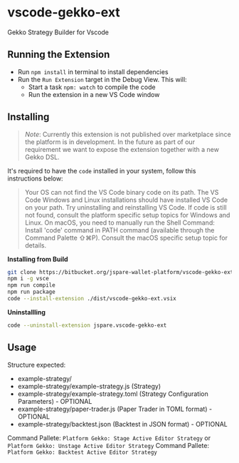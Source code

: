 # vscode-gekko-ext

Gekko Strategy Builder for Vscode

## Running the Extension

- Run `npm install` in terminal to install dependencies
- Run the `Run Extension` target in the Debug View. This will:
	- Start a task `npm: watch` to compile the code
	- Run the extension in a new VS Code window

## Installing

> *Note*: Currently this extension is not published over marketplace since the platform is in development. In the future as part of our requirement we want to expose the extension together with a new Gekko DSL.

It's required to have the `code` installed in your system, follow this instructions below:

> Your OS can not find the VS Code binary code on its path. The VS Code Windows and Linux installations should have installed VS Code on your path. Try uninstalling and reinstalling VS Code. If code is still not found, consult the platform specific setup topics for Windows and Linux.
> On macOS, you need to manually run the Shell Command: Install 'code' command in PATH command (available through the Command Palette ⇧⌘P). Consult the macOS specific setup topic for details.


**Installing from Build**

```bash
git clone https://bitbucket.org/jspare-wallet-platform/vscode-gekko-ext.git
npm i -g vsce
npm run compile
npm run package
code --install-extension ./dist/vscode-gekko-ext.vsix
```

**Uninstallling**

```bash
code --uninstall-extension jspare.vscode-gekko-ext
```

## Usage

Structure expected:

- example-strategy/
- example-strategy/example-strategy.js (Strategy)
- example-strategy/example-strategy.toml (Strategy Configuration Parameters) - OPTIONAL
- example-strategy/paper-trader.js (Paper Trader in TOML format) - OPTIONAL
- example-strategy/backtest.json (Backtest in JSON format) - OPTIONAL

Command Pallete: `Platform Gekko: Stage Active Editor Strategy` or `Platform Gekko: Unstage Active Editor Strategy`
Command Pallete: `Platform Gekko: Backtest Active Editor Strategy`
